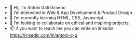 - 👋 Hi, I’m Antoni Galí Gimeno
- 👀 I’m interested in Web & App Development & Product Design
- 🌱 I’m currently learning HTML, CSS, Javascript...
- 💞️ I’m looking to collaborate on ethical and inspiring projects.
- 📫 If you want to reach me you can write on linkedin https://linkedin.com/in/antoni-g-g

